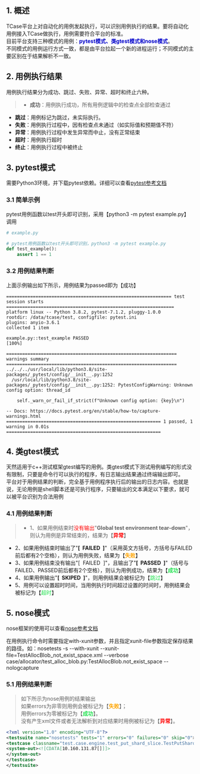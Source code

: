 
## **1. 概述**

TCase平台上对自动化的用例发起执行，可以识别用例执行的结果。要将自动化用例接入TCase做执行，用例需要符合平台的标准。  
目前平台支持三种模式的用例：<font color="#0000cb">**pytest模式、类gtest模式和nose模式**</font>。  
不同模式的用例运行方式一致，都是由平台拉起一个新的进程运行；不同模式的主要区别在于结果解析不一致。

## **2. 用例执行结果**

用例执行结果分为成功、跳过、失败、异常、超时和终止六种。

> - **成功**：用例执行成功，所有用例逻辑中的检查点全部检查通过
- **跳过**：用例标记为跳过，未实际执行。
- **失败**：用例执行过程中，因有检查点未通过（如实际值和预期值不符）
- **异常**：用例执行过程中发生异常而中止，没有正常结束
- **超时**：用例执行超时
- **终止**：用例执行过程中被终止

## 3. pytest模式

需要Python3环境，并下载pytest依赖。详细可以查看[pytest参考文档](https://docs.pytest.org/en/7.3.x/getting-started.html)

### 3.1 简单示例

pytest用例函数以test开头即可识别，采用【python3 -m pytest example.py】调用

```python
# example.py

# pytest用例函数以test开头即可识别，python3 -m pytest example.py
def test_example():
    assert 1 == 1
```

### 3.2 用例结果判断

上面示例输出如下所示，用例结果为passed即为【成功】
```
============================================================== test session starts ===============================================================
platform linux -- Python 3.8.2, pytest-7.1.2, pluggy-1.0.0
rootdir: /data/tcase/test, configfile: pytest.ini
plugins: anyio-3.6.1
collected 1 item                                                                                                                                 

example.py::test_example PASSED                                                                                                            [100%]

================================================================ warnings summary ================================================================
../../../usr/local/lib/python3.8/site-packages/_pytest/config/__init__.py:1252
  /usr/local/lib/python3.8/site-packages/_pytest/config/__init__.py:1252: PytestConfigWarning: Unknown config option: thread_id
  
    self._warn_or_fail_if_strict(f"Unknown config option: {key}\n")

-- Docs: https://docs.pytest.org/en/stable/how-to/capture-warnings.html
========================================================== 1 passed, 1 warning in 0.01s ==========================================================
```

## **4. 类gtest模式**

天然适用于c++测试框架gtest编写的用例。类gtest模式下测试用例编写的形式没有限制，只要是命令行可以执行的程序，有日志输出结果通过终端输出即可。  
平台对于用例结果的判断，完全基于用例程序执行后的输出的日志内容。也就是说，无论用例是shell脚本还是可执行程序，只要输出的文本满足以下要求，就可以被平台识别为合法用例

### 4.1 用例结果判断

> - 1、如果用例结束时<font color=red>没有输出</font>"**Global test environment tear-down**"，则认为用例是异常结束的，结果为【<font color=red>**异常**</font>】
- 2、如果用例结束时输出了"**[  FAILED  ]**"（采用英文方括号，方括号与FAILED前后都有2个空格），则认为用例失败，结果为【<font color=orange>**失败**</font>】
- 3、如果用例结束没有输出"[  FAILED  ]"，且输出了"**[  PASSED  ]**"（括号与FAILED、PASSED前后都有2个空格），则认为用例成功，结果为【<font color=#21e24f>**成功**</font>】
- 4、如果用例输出"**[  SKIPED  ]**"，则用例结果会被标记为【<font color=#21e24f>跳过</font>】
- 5、用例可以设置超时时间，当用例执行时间超过设置的时间时，用例结果会被标记为【<font color=#21e24f>超时</font>】


## **5. nose模式**

nose框架的使用可以查看[nose参考文档](https://nose.readthedocs.io/en/latest/)

在用例执行命令时需要指定with-xunit参数，并且指定xunit-file参数指定保存结果的路径。如：nosetests -s --with-xunit --xunit-file=TestAllocBlob_not_exist_space.xml --verbose case/allocator/test_alloc_blob.py:TestAllocBlob.not_exist_space --nologcapture


### 5.1 用例结果判断

>如下所示为nose用例的结果输出  
>如果errors为非零则用例会被标记为【<font color=orange>**失败**</font>】；  
>用例errors为零被标记为【<font color=#21e24f>**成功**</font>】。  
>没有产生xml文件或者无法解析到对应结果时用例被标记为【<font color=red>**异常**</font>】。

```xml
<?xml version="1.0" encoding="UTF-8"?>
<testsuite name="nosetests" tests="1" errors="0" failures="0" skip="0">
<testcase classname="test.case.engine.test_put_shard_slice.TestPutShardSlice" name="test_delay_to_put_slice" time="69.420">
<system-out><![CDATA[10.160.131.87[]]]>
</system-out>
</testcase>
</testsuite>
```
